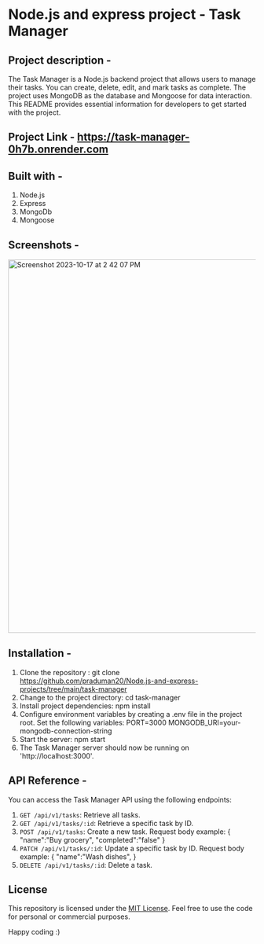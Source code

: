 # Node.js and express project - Task Manager

## Project description - 
The Task Manager is a Node.js backend project that allows users to manage their tasks. You can create, delete, edit, and mark tasks as complete. The project uses MongoDB as the database and Mongoose for data interaction. This README provides essential information for developers to get started with the project.

## Project Link - https://task-manager-0h7b.onrender.com

## Built with - 

1. Node.js
2. Express
3. MongoDb
4. Mongoose

## Screenshots -

<img width="760" alt="Screenshot 2023-10-17 at 2 42 07 PM" src="https://github.com/praduman20/Node.js-and-express-projects/assets/87388316/efaaff4f-3228-4808-b60d-0c3377c96ea3">

## Installation -

1. Clone the repository : git clone https://github.com/praduman20/Node.js-and-express-projects/tree/main/task-manager
2. Change to the project directory: cd task-manager
3. Install project dependencies: npm install
4. Configure environment variables by creating a .env file in the project root. Set the following variables:
   PORT=3000
   MONGODB_URI=your-mongodb-connection-string
5. Start the server: npm start
6. The Task Manager server should now be running on 'http://localhost:3000'.

## API Reference - 

You can access the Task Manager API using the following endpoints:

1. `GET /api/v1/tasks`: Retrieve all tasks.
2. `GET /api/v1/tasks/:id`: Retrieve a specific task by ID.
3. `POST /api/v1/tasks`: Create a new task.
   Request body example:
   {
      "name":"Buy grocery",
      "completed":"false"
   }
4. `PATCH /api/v1/tasks/:id`: Update a specific task by ID.
   Request body example:
   {
      "name":"Wash dishes",
   }
5. `DELETE /api/v1/tasks/:id`: Delete a task.


## License

This repository is licensed under the [MIT License](https://opensource.org/license/mit/). Feel free to use the code for personal or commercial purposes.

Happy coding :)
